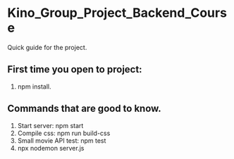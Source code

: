 # Kino_Group_Project_Backend_Course

Quick guide for the project.

## First time you open to project:

1. npm install.

## Commands that are good to know.

1.  Start server: npm start
2.  Compile css: npm run build-css
3.  Small movie API test: npm test
4.  npx nodemon server.js
